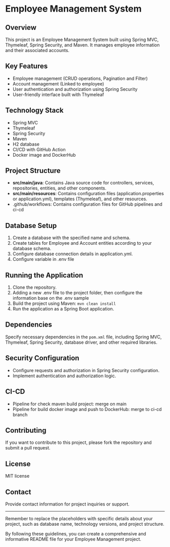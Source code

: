 # Employee Management System

## Overview
This project is an Employee Management System built using Spring MVC, Thymeleaf, Spring Security, and Maven. It manages employee information and their associated accounts.

## Key Features
- Employee management (CRUD operations, Pagination and Filter)
- Account management (Linked to employee)
- User authentication and authorization using Spring Security
- User-friendly interface built with Thymeleaf

## Technology Stack
- Spring MVC
- Thymeleaf
- Spring Security
- Maven
- H2 database
- CI/CD with GitHub Action
- Docker image and DockerHub

## Project Structure
- **src/main/java**: Contains Java source code for controllers, services, repositories, entities, and other components.
- **src/main/resources**: Contains configuration files (application.properties or application.yml), templates (Thymeleaf), and other resources.
- .github/workflows: Contains configuration files for GitHub pipelines and ci-cd

## Database Setup
1. Create a database with the specified name and schema.
2. Create tables for Employee and Account entities according to your database schema.
3. Configure database connection details in application.yml.
4. Configure variable in .env file

## Running the Application
1. Clone the repository.
2. Adding a new .env file to the project folder, then configure the information base on the .env sample
3. Build the project using Maven: `mvn clean install`
4. Run the application as a Spring Boot application.

## Dependencies
Specify necessary dependencies in the `pom.xml` file, including Spring MVC, Thymeleaf, Spring Security, database driver, and other required libraries.

## Security Configuration
- Configure requests and authorization in Spring Security configuration.
- Implement authentication and authorization logic.

## CI-CD
- Pipeline for check maven build project: merge on main
- Pipeline for build docker image and push to DockerHub: merge to ci-cd branch

## Contributing
If you want to contribute to this project, please fork the repository and submit a pull request.

## License
MIT license

## Contact
Provide contact information for project inquiries or support.

---

Remember to replace the placeholders with specific details about your project, such as database name, technology versions, and project structure.

By following these guidelines, you can create a comprehensive and informative README file for your Employee Management project.
